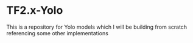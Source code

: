 # TF2.x-Yolo

This is a repository for Yolo models which I will be building from scratch referencing some other implementations
